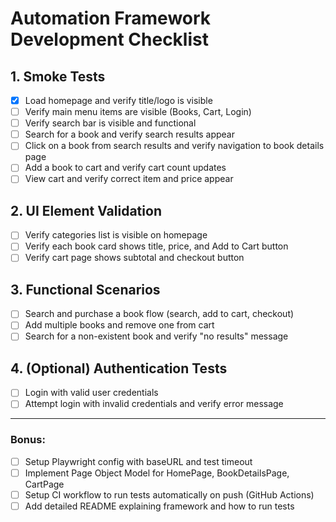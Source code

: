 # Automation Framework Development Checklist

## 1. Smoke Tests
- [x] Load homepage and verify title/logo is visible
- [ ] Verify main menu items are visible (Books, Cart, Login)
- [ ] Verify search bar is visible and functional
- [ ] Search for a book and verify search results appear
- [ ] Click on a book from search results and verify navigation to book details page
- [ ] Add a book to cart and verify cart count updates
- [ ] View cart and verify correct item and price appear

## 2. UI Element Validation
- [ ] Verify categories list is visible on homepage
- [ ] Verify each book card shows title, price, and Add to Cart button
- [ ] Verify cart page shows subtotal and checkout button

## 3. Functional Scenarios
- [ ] Search and purchase a book flow (search, add to cart, checkout)
- [ ] Add multiple books and remove one from cart
- [ ] Search for a non-existent book and verify "no results" message

## 4. (Optional) Authentication Tests
- [ ] Login with valid user credentials
- [ ] Attempt login with invalid credentials and verify error message

---

### Bonus:
- [ ] Setup Playwright config with baseURL and test timeout
- [ ] Implement Page Object Model for HomePage, BookDetailsPage, CartPage
- [ ] Setup CI workflow to run tests automatically on push (GitHub Actions)
- [ ] Add detailed README explaining framework and how to run tests
